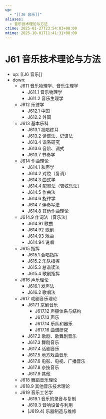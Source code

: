 ```yaml
---
up:
  - "[[J6 音乐]]"
aliases:
  - 音乐技术理论与方法
ctime: 2025-01-27T23:54:03+08:00
mtime: 2025-10-01T11:41:31+08:00
---
```


# J61 音乐技术理论与方法

- up: [[J6 音乐]]
- down:	
	- J611 音乐物理学、音乐生理学
		- J611.1 音乐物理学
		- J611.2 音乐生理学
	- J612 乐律学
		- J612.1 中国
		- J612.2 外国
	- J613 基本乐科
		- J613.1 视唱练耳
		- J613.2 读谱法、记谱法
		- J613.4 谱系研究
		- J613.6 音阶、调式
		- J613.7 节奏学
	- J614 作曲理论
		- J614.1 和声学
		- J614.2 对位（复调）
		- J614.3 曲式学
		- J614.4 配器法（管弦乐法）
		- J614.5 作曲法
		- J614.6 旋律学
		- J614.7 伴奏写法
		- J614.8 其他作曲理论
	- J614.9 作词法（音乐法）
		- J614.91 歌曲
		- J614.92 歌剧
		- J614.93 戏曲
		- J614.94 说唱
	- J615 指挥
		- J615.1 合唱指挥
		- J615.2 乐队指挥
		- J615.3 总谱读法
		- J615.4 歌剧指挥
	- J616 声乐理论
		- J616.1 发声法
		- J616.2 歌唱法
	- J617 戏剧音乐理论
		- J617.1 京剧音乐
			- J617.12 声腔体系与结构
			- J617.13 声乐
			- J617.14 乐队和器乐
			- J617.16 曲谱研究
		- J617.2 歌剧、歌舞剧音乐
		- J617.3 舞剧音乐
		- J617.4 话剧音乐
		- J617.5 地方戏曲音乐
		- J617.6 电影、电视、广播音乐
		- J617.8 杂技音乐
		- J617.9 其他
	- J618 舞蹈音乐理论
	- J618.9 其他音乐技术理论
	- J619 音乐工艺学
		- J619.1 音乐的录音与复制
		- J619.3 音响设备与利用
		- [J619.4] 乐器制造与维修
	

